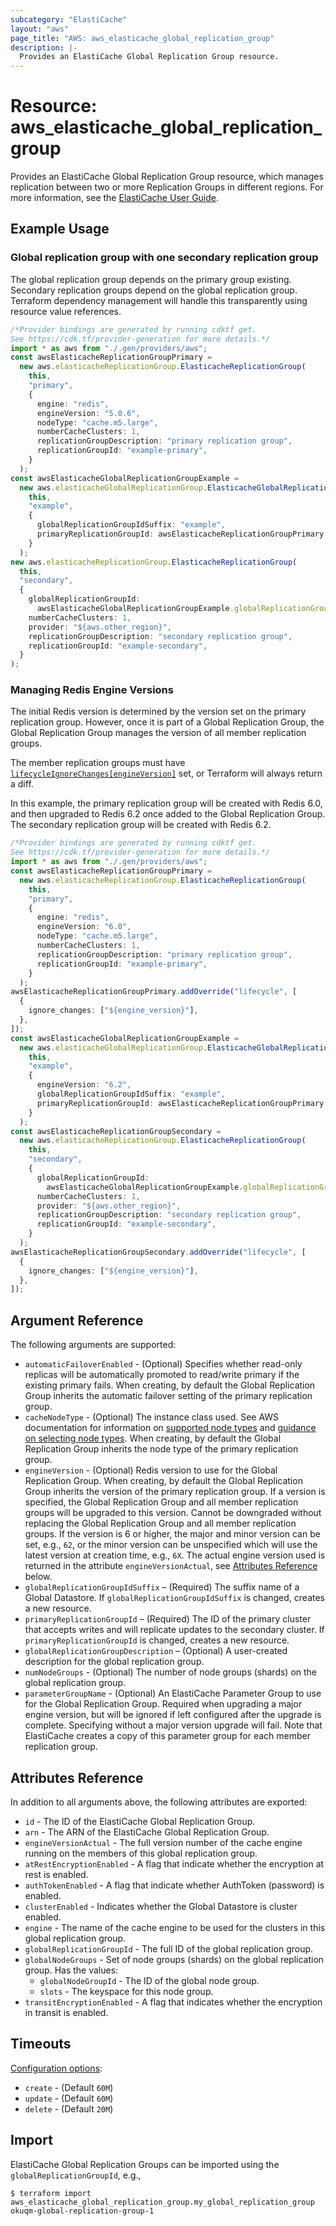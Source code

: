 ```yaml
---
subcategory: "ElastiCache"
layout: "aws"
page_title: "AWS: aws_elasticache_global_replication_group"
description: |-
  Provides an ElastiCache Global Replication Group resource.
---
```


# Resource: aws\_elasticache\_global\_replication\_group

Provides an ElastiCache Global Replication Group resource, which manages replication between two or more Replication Groups in different regions. For more information, see the [ElastiCache User Guide](https://docs.aws.amazon.com/AmazonElastiCache/latest/red-ug/Redis-Global-Datastore.html).

## Example Usage

### Global replication group with one secondary replication group

The global replication group depends on the primary group existing. Secondary replication groups depend on the global replication group. Terraform dependency management will handle this transparently using resource value references.

```typescript
/*Provider bindings are generated by running cdktf get.
See https://cdk.tf/provider-generation for more details.*/
import * as aws from "./.gen/providers/aws";
const awsElasticacheReplicationGroupPrimary =
  new aws.elasticacheReplicationGroup.ElasticacheReplicationGroup(
    this,
    "primary",
    {
      engine: "redis",
      engineVersion: "5.0.6",
      nodeType: "cache.m5.large",
      numberCacheClusters: 1,
      replicationGroupDescription: "primary replication group",
      replicationGroupId: "example-primary",
    }
  );
const awsElasticacheGlobalReplicationGroupExample =
  new aws.elasticacheGlobalReplicationGroup.ElasticacheGlobalReplicationGroup(
    this,
    "example",
    {
      globalReplicationGroupIdSuffix: "example",
      primaryReplicationGroupId: awsElasticacheReplicationGroupPrimary.id,
    }
  );
new aws.elasticacheReplicationGroup.ElasticacheReplicationGroup(
  this,
  "secondary",
  {
    globalReplicationGroupId:
      awsElasticacheGlobalReplicationGroupExample.globalReplicationGroupId,
    numberCacheClusters: 1,
    provider: "${aws.other_region}",
    replicationGroupDescription: "secondary replication group",
    replicationGroupId: "example-secondary",
  }
);

```

### Managing Redis Engine Versions

The initial Redis version is determined by the version set on the primary replication group.
However, once it is part of a Global Replication Group,
the Global Replication Group manages the version of all member replication groups.

The member replication groups must have [`lifecycleIgnoreChanges[engineVersion]`](https://www.terraform.io/language/meta-arguments/lifecycle) set,
or Terraform will always return a diff.

In this example,
the primary replication group will be created with Redis 6.0,
and then upgraded to Redis 6.2 once added to the Global Replication Group.
The secondary replication group will be created with Redis 6.2.

```typescript
/*Provider bindings are generated by running cdktf get.
See https://cdk.tf/provider-generation for more details.*/
import * as aws from "./.gen/providers/aws";
const awsElasticacheReplicationGroupPrimary =
  new aws.elasticacheReplicationGroup.ElasticacheReplicationGroup(
    this,
    "primary",
    {
      engine: "redis",
      engineVersion: "6.0",
      nodeType: "cache.m5.large",
      numberCacheClusters: 1,
      replicationGroupDescription: "primary replication group",
      replicationGroupId: "example-primary",
    }
  );
awsElasticacheReplicationGroupPrimary.addOverride("lifecycle", [
  {
    ignore_changes: ["${engine_version}"],
  },
]);
const awsElasticacheGlobalReplicationGroupExample =
  new aws.elasticacheGlobalReplicationGroup.ElasticacheGlobalReplicationGroup(
    this,
    "example",
    {
      engineVersion: "6.2",
      globalReplicationGroupIdSuffix: "example",
      primaryReplicationGroupId: awsElasticacheReplicationGroupPrimary.id,
    }
  );
const awsElasticacheReplicationGroupSecondary =
  new aws.elasticacheReplicationGroup.ElasticacheReplicationGroup(
    this,
    "secondary",
    {
      globalReplicationGroupId:
        awsElasticacheGlobalReplicationGroupExample.globalReplicationGroupId,
      numberCacheClusters: 1,
      provider: "${aws.other_region}",
      replicationGroupDescription: "secondary replication group",
      replicationGroupId: "example-secondary",
    }
  );
awsElasticacheReplicationGroupSecondary.addOverride("lifecycle", [
  {
    ignore_changes: ["${engine_version}"],
  },
]);

```

## Argument Reference

The following arguments are supported:

* `automaticFailoverEnabled` - (Optional) Specifies whether read-only replicas will be automatically promoted to read/write primary if the existing primary fails.
  When creating, by default the Global Replication Group inherits the automatic failover setting of the primary replication group.
* `cacheNodeType` - (Optional) The instance class used.
  See AWS documentation for information on [supported node types](https://docs.aws.amazon.com/AmazonElastiCache/latest/red-ug/CacheNodes.SupportedTypes.html)
  and [guidance on selecting node types](https://docs.aws.amazon.com/AmazonElastiCache/latest/red-ug/nodes-select-size.html).
  When creating, by default the Global Replication Group inherits the node type of the primary replication group.
* `engineVersion` - (Optional) Redis version to use for the Global Replication Group.
  When creating, by default the Global Replication Group inherits the version of the primary replication group.
  If a version is specified, the Global Replication Group and all member replication groups will be upgraded to this version.
  Cannot be downgraded without replacing the Global Replication Group and all member replication groups.
  If the version is 6 or higher, the major and minor version can be set, e.g., `62`,
  or the minor version can be unspecified which will use the latest version at creation time, e.g., `6X`.
  The actual engine version used is returned in the attribute `engineVersionActual`, see [Attributes Reference](#attributes-reference) below.
* `globalReplicationGroupIdSuffix` – (Required) The suffix name of a Global Datastore. If `globalReplicationGroupIdSuffix` is changed, creates a new resource.
* `primaryReplicationGroupId` – (Required) The ID of the primary cluster that accepts writes and will replicate updates to the secondary cluster. If `primaryReplicationGroupId` is changed, creates a new resource.
* `globalReplicationGroupDescription` – (Optional) A user-created description for the global replication group.
* `numNodeGroups` - (Optional) The number of node groups (shards) on the global replication group.
* `parameterGroupName` - (Optional) An ElastiCache Parameter Group to use for the Global Replication Group.
  Required when upgrading a major engine version, but will be ignored if left configured after the upgrade is complete.
  Specifying without a major version upgrade will fail.
  Note that ElastiCache creates a copy of this parameter group for each member replication group.

## Attributes Reference

In addition to all arguments above, the following attributes are exported:

* `id` - The ID of the ElastiCache Global Replication Group.
* `arn` - The ARN of the ElastiCache Global Replication Group.
* `engineVersionActual` - The full version number of the cache engine running on the members of this global replication group.
* `atRestEncryptionEnabled` - A flag that indicate whether the encryption at rest is enabled.
* `authTokenEnabled` - A flag that indicate whether AuthToken (password) is enabled.
* `clusterEnabled` - Indicates whether the Global Datastore is cluster enabled.
* `engine` - The name of the cache engine to be used for the clusters in this global replication group.
* `globalReplicationGroupId` - The full ID of the global replication group.
* `globalNodeGroups` - Set of node groups (shards) on the global replication group.
  Has the values:
  * `globalNodeGroupId` - The ID of the global node group.
  * `slots` - The keyspace for this node group.
* `transitEncryptionEnabled` - A flag that indicates whether the encryption in transit is enabled.

## Timeouts

[Configuration options](https://developer.hashicorp.com/terraform/language/resources/syntax#operation-timeouts):

* `create` - (Default `60M`)
* `update` - (Default `60M`)
* `delete` - (Default `20M`)

## Import

ElastiCache Global Replication Groups can be imported using the `globalReplicationGroupId`, e.g.,

```console
$ terraform import aws_elasticache_global_replication_group.my_global_replication_group okuqm-global-replication-group-1
```
